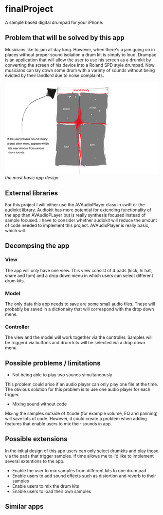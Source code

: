 # finalProject
A sample based digital drumpad for your iPhone. 

## Problem that will be solved by this app
Musicians like to jam all day long. However, when there's a jam going on in places without proper sound isolation a drum kit is simply to loud. Drumpad is an application that will allow the user to use his screen as a drumkit by converting the screen of his device into a Roland SPD style drumpad. Now musicians can lay down some drum with a variety of sounds without being evicted by their landlord due to noise complaints. 


![](doc/sketch.png)
_the most basic app design_

## External libraries

For this project I will either use the AVAudioPlayer class in swift or the audiokit library. Audiokit has more potential for extending functionality of the app than AVAudioPLayer but is really synthesis focused instead of sample focused. I have to consider whether audiokit will reduce the amount of code needed to implement this project. AVAudioPlayer is really basic, which will 

## Decompsing the app

### View

The app will only have one view. This view consist of 4 pads (kick, hi hat, snare and tom) and a drop down menu in which users can select different drum kits. 

### Model

The only data this app needs to save are some small audio files. These will probably be saved in a dictionairy that will correspond with the drop down mene.

### Controller

The view and the model will work together via the controller. Samples will be triggerd via buttons and drum kits will be selected via a drop down menu. 

## Possible problems / limitations

- Not being able to play two sounds simultaneously

This problem could arise if an audio player can only play one file at the time. The obvious solution for this problem is to use one audio player for each trigger.

- Mixing sound without code

Mixing the samples outside of Xcode (for example volume, EQ and panning) will save lots of code. However, it could create a problem when adding features that enable users to mix their sounds in app.

## Possible extensions

In the initial design of this app users can only select drumkits and play those via the pads that trigger samples. If time allows me to i'd like to implement several extentions to the app.

- Enable the user to mix samples from different kits to one drum pad
- Enable users to add sound effects such as distortion and reverb to their samples
- Enable users to mix the drum kits
- Enable users to load their own samples

## Similar apps

